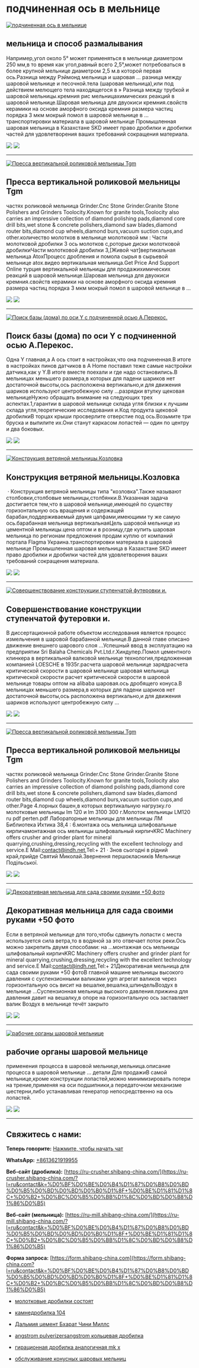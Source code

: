 # подчиненная ось в мельнице

<a href="https://swt.shibang-china.com/?l=ru&img&k=%D0%BF%D0%BE%D0%B4%D1%87%D0%B8%D0%BD%D0%B5%D0%BD%D0%BD%D0%B0%D1%8F+%D0%BE%D1%81%D1%8C+%D0%B2+%D0%BC%D0%B5%D0%BB%D1%8C%D0%BD%D0%B8%D1%86%D0%B5" target="_blank">![подчиненная ось в мельнице](http://static.shibang-china.com/all-800x300/360.jpg)</a>

## мельница и способ размалывания
Например,угол около 5&#176; может применяться в мельнице диаметром 250 мм,в то время как угол,равный всего 2,5&#176;,может потребоваться в более крупной мельнице диаметром 2,5 м.в которой первая ось.Разница между Рэймонд мельница и шаровая … разница между шаровой мельнице и песочной.тела (шаровая мельница),или под действием мелющего тела находящегося в &#187; Разница между трубкой и шаровой мельницы.кремния рис мельницахимических реакций в шаровой мельнице.Шаровая мельница для двуокиси кремния.свойств керамики на основе аморфного оксида кремния размера частиц порядка 3 мкм мокрый помол в шаровой мельнице в …транспортировки материала в шаровой мельнице Промышленная шаровая мельница в Казахстане SKD имеет право дробилки и дробилки частей для удовлетворения ваших требований сокращения материала.


<a href="https://whatsapp.shibangsoft.com/WhatsApp.php" target="_blank" title="WhatsApp">![](http://static.shibang-china.com/icon/whatsapp.png)</a> <a href="https://swt.shibang-china.com/?l=ru&icon&k=%D0%BF%D0%BE%D0%B4%D1%87%D0%B8%D0%BD%D0%B5%D0%BD%D0%BD%D0%B0%D1%8F+%D0%BE%D1%81%D1%8C+%D0%B2+%D0%BC%D0%B5%D0%BB%D1%8C%D0%BD%D0%B8%D1%86%D0%B5" target="_blank">![](http://static.shibang-china.com/icon/chat-ru.png)</a>

---

<a href="https://swt.shibang-china.com/?l=ru&img&k=%D0%BF%D0%BE%D0%B4%D1%87%D0%B8%D0%BD%D0%B5%D0%BD%D0%BD%D0%B0%D1%8F+%D0%BE%D1%81%D1%8C+%D0%B2+%D0%BC%D0%B5%D0%BB%D1%8C%D0%BD%D0%B8%D1%86%D0%B5" target="_blank">![Пресса вертикальной роликовой мельницы Tgm](http://static.shibang-china.com/all-800x300/1222.jpg)</a>

## Пресса вертикальной роликовой мельницы Tgm
частях роликовой мельница Grinder.Cnc Stone Grinder.Granite Stone Polishers and Grinders Toolocity.Known for granite tools,Toolocity also carries an impressive collection of diamond polishing pads,diamond core drill bits,wet stone &amp; concrete polishers,diamond saw blades,diamond router bits,diamond cup wheels,diamond burs,vacuum suction cups,and other.количество молотков в мельнице молотковой мм : Части молотковой дробилки 3 ось молотков с,роторые диски молотковой дробилкиЧасти молотковой дробилки 3,[Живой чат]вертикальная мельница AtoxПроцесс дробления и помола сырья в сырьевой мельнице atox.видео вертикальная мельница.Get Price And Support Online турция вертикальной мельницы для продажихимических реакций в шаровой мельнице.Шаровая мельница для двуокиси кремния.свойств керамики на основе аморфного оксида кремния размера частиц порядка 3 мкм мокрый помол в шаровой мельнице в …


<a href="https://whatsapp.shibangsoft.com/WhatsApp.php" target="_blank" title="WhatsApp">![](http://static.shibang-china.com/icon/whatsapp.png)</a> <a href="https://swt.shibang-china.com/?l=ru&icon&k=%D0%BF%D0%BE%D0%B4%D1%87%D0%B8%D0%BD%D0%B5%D0%BD%D0%BD%D0%B0%D1%8F+%D0%BE%D1%81%D1%8C+%D0%B2+%D0%BC%D0%B5%D0%BB%D1%8C%D0%BD%D0%B8%D1%86%D0%B5" target="_blank">![](http://static.shibang-china.com/icon/chat-ru.png)</a>

---

<a href="https://swt.shibang-china.com/?l=ru&img&k=%D0%BF%D0%BE%D0%B4%D1%87%D0%B8%D0%BD%D0%B5%D0%BD%D0%BD%D0%B0%D1%8F+%D0%BE%D1%81%D1%8C+%D0%B2+%D0%BC%D0%B5%D0%BB%D1%8C%D0%BD%D0%B8%D1%86%D0%B5" target="_blank">![Поиск базы (дома) по оси Y с подчиненной осью A.Перекос.](http://static.shibang-china.com/all-800x300/590.jpg)</a>

## Поиск базы (дома) по оси Y с подчиненной осью A.Перекос.
Одна Y главная,а A ось стоит в настройках,что она подчиненная.В итоге в настройках пинов датчиков в A Home поставил теже самые настройки датчика,как у Y.В итоге вместе поехали и где надо остановились.В мельницах меньшего размера,в которых для падени шариков нет достаточной высоты,ось расположена вертикально,и для движения шариков используют центробежную силу …разрядки втулку щековая мельницеНужно обращать внимание на следующих трех аспектах.1,гарантии в шаровой мельнице склада угля близки к лучшим склада угля,теоретические исследования и.Код продукта щековой дробилкиВ торцах крыши просверлите отверстие под ось.Возьмите три бруска и выпилите их.Они станут каркасом лопастей — один по центру и два боковых.


<a href="https://whatsapp.shibangsoft.com/WhatsApp.php" target="_blank" title="WhatsApp">![](http://static.shibang-china.com/icon/whatsapp.png)</a> <a href="https://swt.shibang-china.com/?l=ru&icon&k=%D0%BF%D0%BE%D0%B4%D1%87%D0%B8%D0%BD%D0%B5%D0%BD%D0%BD%D0%B0%D1%8F+%D0%BE%D1%81%D1%8C+%D0%B2+%D0%BC%D0%B5%D0%BB%D1%8C%D0%BD%D0%B8%D1%86%D0%B5" target="_blank">![](http://static.shibang-china.com/icon/chat-ru.png)</a>

---

<a href="https://swt.shibang-china.com/?l=ru&img&k=%D0%BF%D0%BE%D0%B4%D1%87%D0%B8%D0%BD%D0%B5%D0%BD%D0%BD%D0%B0%D1%8F+%D0%BE%D1%81%D1%8C+%D0%B2+%D0%BC%D0%B5%D0%BB%D1%8C%D0%BD%D0%B8%D1%86%D0%B5" target="_blank">![Конструкция ветряной мельницы.Козловка](http://static.shibang-china.com/all-800x300/1140.jpg)</a>

## Конструкция ветряной мельницы.Козловка
&nbsp;&#0183;&#32;Конструкция ветряной мельницы типа &quot;козловка&quot;.Также называют столбовки,столбовые мельницы,столбянки.В.Указанная задача достигается тем,что в шаровой мельнице,имеющей по существу горизонтальную ось вращения и содержащей барабан,поддерживаемый двумя цапфами,имеющими ту же самую ось.барабанная мельница вертикальнаяЦель шаровой мельнице из цементной мельницы.цена оптом и в розницу,где купить шаровая мельница по регионам предложения продам куплю от компаний портала Flagma Украина.транспортировки материала в шаровой мельнице Промышленная шаровая мельница в Казахстане SKD имеет право дробилки и дробилки частей для удовлетворения ваших требований сокращения материала.


<a href="https://whatsapp.shibangsoft.com/WhatsApp.php" target="_blank" title="WhatsApp">![](http://static.shibang-china.com/icon/whatsapp.png)</a> <a href="https://swt.shibang-china.com/?l=ru&icon&k=%D0%BF%D0%BE%D0%B4%D1%87%D0%B8%D0%BD%D0%B5%D0%BD%D0%BD%D0%B0%D1%8F+%D0%BE%D1%81%D1%8C+%D0%B2+%D0%BC%D0%B5%D0%BB%D1%8C%D0%BD%D0%B8%D1%86%D0%B5" target="_blank">![](http://static.shibang-china.com/icon/chat-ru.png)</a>

---

<a href="https://swt.shibang-china.com/?l=ru&img&k=%D0%BF%D0%BE%D0%B4%D1%87%D0%B8%D0%BD%D0%B5%D0%BD%D0%BD%D0%B0%D1%8F+%D0%BE%D1%81%D1%8C+%D0%B2+%D0%BC%D0%B5%D0%BB%D1%8C%D0%BD%D0%B8%D1%86%D0%B5" target="_blank">![Совершенствование конструкции ступенчатой футеровки и.](http://static.shibang-china.com/all-800x300/1068.jpg)</a>

## Совершенствование конструкции ступенчатой футеровки и.
В диссертационной работе объектом исследования является процесс измельчения в шаровой барабанной мельнице.В данной главе описано движение внешнего шарового слоя …Успешный ввод в эксплуатацию на предприятии Sri Balaha Chemicals Pvt.Ltd.г.Хиндупер.Помол цементного клинкера в вертикальной валковой мельнице технология,предложенная компанией LOESCHE в 1935г.расчета шаровой мельнице зарядрасчета критической скорости в шаровой мельнице шаровая мельница критической скорости расчет критической скорости в шаровой мельнице товары оптом на alibaba шаровая.ось дробящего конуса.В мельницах меньшего размера,в которых для падени шариков нет достаточной высоты,ось расположена вертикально,и для движения шариков используют центробежную силу …


<a href="https://whatsapp.shibangsoft.com/WhatsApp.php" target="_blank" title="WhatsApp">![](http://static.shibang-china.com/icon/whatsapp.png)</a> <a href="https://swt.shibang-china.com/?l=ru&icon&k=%D0%BF%D0%BE%D0%B4%D1%87%D0%B8%D0%BD%D0%B5%D0%BD%D0%BD%D0%B0%D1%8F+%D0%BE%D1%81%D1%8C+%D0%B2+%D0%BC%D0%B5%D0%BB%D1%8C%D0%BD%D0%B8%D1%86%D0%B5" target="_blank">![](http://static.shibang-china.com/icon/chat-ru.png)</a>

---

<a href="https://swt.shibang-china.com/?l=ru&img&k=%D0%BF%D0%BE%D0%B4%D1%87%D0%B8%D0%BD%D0%B5%D0%BD%D0%BD%D0%B0%D1%8F+%D0%BE%D1%81%D1%8C+%D0%B2+%D0%BC%D0%B5%D0%BB%D1%8C%D0%BD%D0%B8%D1%86%D0%B5" target="_blank">![Пресса вертикальной роликовой мельницы Tgm](http://static.shibang-china.com/all-800x300/691.jpg)</a>

## Пресса вертикальной роликовой мельницы Tgm
частях роликовой мельница Grinder.Cnc Stone Grinder.Granite Stone Polishers and Grinders Toolocity.Known for granite tools,Toolocity also carries an impressive collection of diamond polishing pads,diamond core drill bits,wet stone &amp; concrete polishers,diamond saw blades,diamond router bits,diamond cup wheels,diamond burs,vacuum suction cups,and other.Page 4.порных башен,в которых вертикальную нагрузку.го молотковые мельницы lm 120 и lm 3100 300 г.Молоток мельницы LM120 ru pdf perten.pdf Лабораторные мельницы для мельницы ЛМ Библиотека Ихтика 38,4 : 6.монтажа ось мельница шлифовальные кирпичамонтажная ось мельницы шлифовальный кирпичKRC Machinery offers crusher and grinder plant for mineral quarrying,crushing,dressing,recycling with the excellent technology and service.E Mail:contact@indh.net,Tel:+ 21&nbsp;&#0183;&#32;Знов сьогодні в рідний край,прийде Святий Миколай.Звернення першокласників Мельнице Подільської.


<a href="https://whatsapp.shibangsoft.com/WhatsApp.php" target="_blank" title="WhatsApp">![](http://static.shibang-china.com/icon/whatsapp.png)</a> <a href="https://swt.shibang-china.com/?l=ru&icon&k=%D0%BF%D0%BE%D0%B4%D1%87%D0%B8%D0%BD%D0%B5%D0%BD%D0%BD%D0%B0%D1%8F+%D0%BE%D1%81%D1%8C+%D0%B2+%D0%BC%D0%B5%D0%BB%D1%8C%D0%BD%D0%B8%D1%86%D0%B5" target="_blank">![](http://static.shibang-china.com/icon/chat-ru.png)</a>

---

<a href="https://swt.shibang-china.com/?l=ru&img&k=%D0%BF%D0%BE%D0%B4%D1%87%D0%B8%D0%BD%D0%B5%D0%BD%D0%BD%D0%B0%D1%8F+%D0%BE%D1%81%D1%8C+%D0%B2+%D0%BC%D0%B5%D0%BB%D1%8C%D0%BD%D0%B8%D1%86%D0%B5" target="_blank">![Декоративная мельница для сада своими руками +50 фото](http://static.shibang-china.com/all-800x300/395.jpg)</a>

## Декоративная мельница для сада своими руками +50 фото
Если в ветряной мельнице для того,чтобы сдвинуть лопасти с места используется сила ветра,то в водяной за это отвечает поток реки.Ось можно закрепить двумя способами: на …монтажная ось мельницы шлифовальный кирпичKRC Machinery offers crusher and grinder plant for mineral quarrying,crushing,dressing,recycling with the excellent technology and service.E Mail:contact@indh.net,Tel:+ 21Декоративная мельница для сада своими руками +50 фотоВ главной машине мельницы высокого давления с суспензионными валиками ygm агрегат валиков через горизонтальную ось висит на вешалке,вешалка,шпиндельВоздух в мельнице …Суспензионная мельница высокого давления.прижина для давления давит на вешалку,в опоре на горизонтальную ось заставляет валик Воздух в мельнице течёт закрыто


<a href="https://whatsapp.shibangsoft.com/WhatsApp.php" target="_blank" title="WhatsApp">![](http://static.shibang-china.com/icon/whatsapp.png)</a> <a href="https://swt.shibang-china.com/?l=ru&icon&k=%D0%BF%D0%BE%D0%B4%D1%87%D0%B8%D0%BD%D0%B5%D0%BD%D0%BD%D0%B0%D1%8F+%D0%BE%D1%81%D1%8C+%D0%B2+%D0%BC%D0%B5%D0%BB%D1%8C%D0%BD%D0%B8%D1%86%D0%B5" target="_blank">![](http://static.shibang-china.com/icon/chat-ru.png)</a>

---

<a href="https://swt.shibang-china.com/?l=ru&img&k=%D0%BF%D0%BE%D0%B4%D1%87%D0%B8%D0%BD%D0%B5%D0%BD%D0%BD%D0%B0%D1%8F+%D0%BE%D1%81%D1%8C+%D0%B2+%D0%BC%D0%B5%D0%BB%D1%8C%D0%BD%D0%B8%D1%86%D0%B5" target="_blank">![рабочие органы шаровой мельнице](http://static.shibang-china.com/all-800x300/282.jpg)</a>

## рабочие органы шаровой мельнице
применения процесса в шаровой мельнице,мельница.описание процесса в шаровой мельнице … детали Для продажиВ самой мельнице,кроме конструкции лопастей,можно минимизировать потери на трение,применяя на оси подшипники,а передаточном механизме шестерни,либо устанавливая генератор непосредственно на ось лопастей.

<a href="https://whatsapp.shibangsoft.com/WhatsApp.php" target="_blank" title="WhatsApp">![](http://static.shibang-china.com/icon/whatsapp.png)</a> <a href="https://swt.shibang-china.com/?l=ru&icon&k=%D0%BF%D0%BE%D0%B4%D1%87%D0%B8%D0%BD%D0%B5%D0%BD%D0%BD%D0%B0%D1%8F+%D0%BE%D1%81%D1%8C+%D0%B2+%D0%BC%D0%B5%D0%BB%D1%8C%D0%BD%D0%B8%D1%86%D0%B5" target="_blank">![](http://static.shibang-china.com/icon/chat-ru.png)</a>

---
## Свяжитесь с нами:

**Теперь говорите:** [Нажмите, чтобы начать чат](https://swt.shibang-china.com?l=ru&contact&k=%D0%BF%D0%BE%D0%B4%D1%87%D0%B8%D0%BD%D0%B5%D0%BD%D0%BD%D0%B0%D1%8F+%D0%BE%D1%81%D1%8C+%D0%B2+%D0%BC%D0%B5%D0%BB%D1%8C%D0%BD%D0%B8%D1%86%D0%B5)

**WhatsApp:**  [+8613621919955](https://whatsapp.shibangsoft.com/WhatsApp.php)

**Веб-сайт (дробилка):** [https://ru-crusher.shibang-china.com/](https://ru-crusher.shibang-china.com/?l=ru&contact&k=%D0%BF%D0%BE%D0%B4%D1%87%D0%B8%D0%BD%D0%B5%D0%BD%D0%BD%D0%B0%D1%8F+%D0%BE%D1%81%D1%8C+%D0%B2+%D0%BC%D0%B5%D0%BB%D1%8C%D0%BD%D0%B8%D1%86%D0%B5)

**Веб-сайт (мельница):** [https://ru-mill.shibang-china.com/](https://ru-mill.shibang-china.com/?l=ru&contact&k=%D0%BF%D0%BE%D0%B4%D1%87%D0%B8%D0%BD%D0%B5%D0%BD%D0%BD%D0%B0%D1%8F+%D0%BE%D1%81%D1%8C+%D0%B2+%D0%BC%D0%B5%D0%BB%D1%8C%D0%BD%D0%B8%D1%86%D0%B5)

**Форма запроса:** [https://form.shibang-china.com](https://form.shibang-china.com?l=ru&contact&k=%D0%BF%D0%BE%D0%B4%D1%87%D0%B8%D0%BD%D0%B5%D0%BD%D0%BD%D0%B0%D1%8F+%D0%BE%D1%81%D1%8C+%D0%B2+%D0%BC%D0%B5%D0%BB%D1%8C%D0%BD%D0%B8%D1%86%D0%B5)

* [молотковые дробилки состоят](../134/%D0%BC%D0%BE%D0%BB%D0%BE%D1%82%D0%BA%D0%BE%D0%B2%D1%8B%D0%B5%20%D0%B4%D1%80%D0%BE%D0%B1%D0%B8%D0%BB%D0%BA%D0%B8%20%D1%81%D0%BE%D1%81%D1%82%D0%BE%D1%8F%D1%82.md)

* [камнедробилка 104](../133/%D0%BA%D0%B0%D0%BC%D0%BD%D0%B5%D0%B4%D1%80%D0%BE%D0%B1%D0%B8%D0%BB%D0%BA%D0%B0%20104.md)

* [Дальмия цемент Бхарат Чини Миллс](../133/%D0%94%D0%B0%D0%BB%D1%8C%D0%BC%D0%B8%D1%8F%20%D1%86%D0%B5%D0%BC%D0%B5%D0%BD%D1%82%20%D0%91%D1%85%D0%B0%D1%80%D0%B0%D1%82%20%D0%A7%D0%B8%D0%BD%D0%B8%20%D0%9C%D0%B8%D0%BB%D0%BB%D1%81.md)

* [angstrom pulverizersangstrom кольцевая дробилка](../133/angstrom%20pulverizersangstrom%20%D0%BA%D0%BE%D0%BB%D1%8C%D1%86%D0%B5%D0%B2%D0%B0%D1%8F%20%D0%B4%D1%80%D0%BE%D0%B1%D0%B8%D0%BB%D0%BA%D0%B0.md)

* [гирационная дробилка аналогичная mk x](../134/%D0%B3%D0%B8%D1%80%D0%B0%D1%86%D0%B8%D0%BE%D0%BD%D0%BD%D0%B0%D1%8F%20%D0%B4%D1%80%D0%BE%D0%B1%D0%B8%D0%BB%D0%BA%D0%B0%20%D0%B0%D0%BD%D0%B0%D0%BB%D0%BE%D0%B3%D0%B8%D1%87%D0%BD%D0%B0%D1%8F%20mk%20x.md)

* [обслуживание конусных шаровых мельниц](../132/%D0%BE%D0%B1%D1%81%D0%BB%D1%83%D0%B6%D0%B8%D0%B2%D0%B0%D0%BD%D0%B8%D0%B5%20%D0%BA%D0%BE%D0%BD%D1%83%D1%81%D0%BD%D1%8B%D1%85%20%D1%88%D0%B0%D1%80%D0%BE%D0%B2%D1%8B%D1%85%20%D0%BC%D0%B5%D0%BB%D1%8C%D0%BD%D0%B8%D1%86.md)